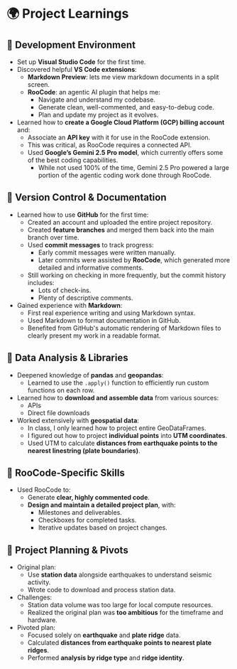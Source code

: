 # 🌍 Project Learnings

## 🧰 Development Environment

- Set up **Visual Studio Code** for the first time.
- Discovered helpful **VS Code extensions**:
  - **Markdown Preview**: lets me view markdown documents in a split screen.
  - **RooCode**: an agentic AI plugin that helps me:
    - Navigate and understand my codebase.
    - Generate clean, well-commented, and easy-to-debug code.
    - Plan and update my project as it evolves.
- Learned how to **create a Google Cloud Platform (GCP) billing account** and:
  - Associate an **API key** with it for use in the RooCode extension.
  - This was critical, as RooCode requires a connected API.
  - Used **Google’s Gemini 2.5 Pro model**, which currently offers some of the best coding capabilities.
    - While not used 100% of the time, Gemini 2.5 Pro powered a large portion of the agentic coding work done through RooCode.

## 🔀 Version Control & Documentation

- Learned how to use **GitHub** for the first time:
  - Created an account and uploaded the entire project repository.
  - Created **feature branches** and merged them back into the main branch over time.
  - Used **commit messages** to track progress:
    - Early commit messages were written manually.
    - Later commits were assisted by **RooCode**, which generated more detailed and informative comments.
  - Still working on checking in more frequently, but the commit history includes:
    - Lots of check-ins.
    - Plenty of descriptive comments.
- Gained experience with **Markdown**:
  - First real experience writing and using Markdown syntax.
  - Used Markdown to format documentation in GitHub.
  - Benefited from GitHub's automatic rendering of Markdown files to clearly present my work in a readable format.

## 🐼 Data Analysis & Libraries

- Deepened knowledge of **pandas** and **geopandas**:
  - Learned to use the `.apply()` function to efficiently run custom functions on each row.
- Learned how to **download and assemble data** from various sources:
  - APIs
  - Direct file downloads
- Worked extensively with **geospatial data**:
  - In class, I only learned how to project entire GeoDataFrames.
  - I figured out how to project **individual points** into **UTM coordinates**.
  - Used UTM to calculate **distances from earthquake points to the nearest linestring (plate boundaries)**.

## 🧠 RooCode-Specific Skills

- Used RooCode to:
  - Generate **clear, highly commented code**.
  - **Design and maintain a detailed project plan**, with:
    - Milestones and deliverables.
    - Checkboxes for completed tasks.
    - Iterative updates based on project changes.

## 🔄 Project Planning & Pivots

- Original plan:
  - Use **station data** alongside earthquakes to understand seismic activity.
  - Wrote code to download and process station data.
- Challenges:
  - Station data volume was too large for local compute resources.
  - Realized the original plan was **too ambitious** for the timeframe and hardware.
- Pivoted plan:
  - Focused solely on **earthquake** and **plate ridge** data.
  - Calculated **distances from earthquake points to nearest plate ridges**.
  - Performed **analysis by ridge type** and **ridge identity**.
